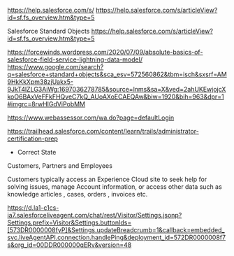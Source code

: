 https://help.salesforce.com/s/
https://help.salesforce.com/s/articleView?id=sf.fs_overview.htm&type=5

Salesforce Standard Objects
https://help.salesforce.com/s/articleView?id=sf.fs_overview.htm&type=5

https://forcewinds.wordpress.com/2020/07/09/absolute-basics-of-salesforce-field-service-lightning-data-model/
https://www.google.com/search?q=salesforce+standard+objects&sca_esv=572560862&tbm=isch&sxsrf=AM9HkKkXpm38zjUakx5-9JkT4lZLG3AiWg:1697036278785&source=lnms&sa=X&ved=2ahUKEwjojcXkoO6BAxVeFFkFHQveC7kQ_AUoAXoECAEQAw&biw=1920&bih=963&dpr=1#imgrc=8rwHIGdViPobMM

https://www.webassessor.com/wa.do?page=defaultLogin

https://trailhead.salesforce.com/content/learn/trails/administrator-certification-prep

- Correct State

Customers, Partners and Employees

Customers typically access an Experience Cloud site to seek help for solving issues, manage Account information, or access other data such as knowledge articles , cases, orders , invoices etc.

https://d.la1-c1cs-ia7.salesforceliveagent.com/chat/rest/Visitor/Settings.jsonp?Settings.prefix=Visitor&Settings.buttonIds=[573DR0000008fyP]&Settings.updateBreadcrumb=1&callback=embedded_svc.liveAgentAPI.connection.handlePing&deployment_id=572DR0000008f7s&org_id=00DDR000000qERv&version=48
